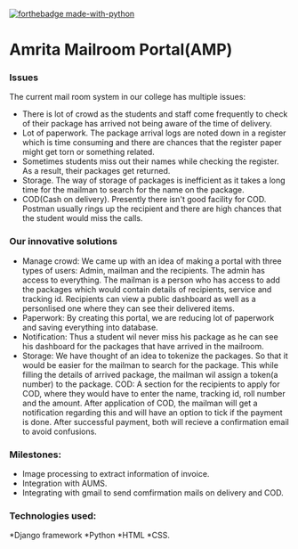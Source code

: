[![forthebadge made-with-python](http://ForTheBadge.com/images/badges/made-with-python.svg)](https://www.python.org/)

# Amrita Mailroom Portal(AMP)

### Issues
The current mail room system in our college has multiple issues:
* There is lot of crowd as the students and staff come frequently to check of their package has arrived not being aware of the time of delivery.
* Lot of paperwork. The package arrival logs are noted down in a register which is time consuming and there are chances that the register paper might get torn or something related.
* Sometimes students miss out their names while checking the register. As a result, their packages get returned.
* Storage. The way of storage of packages is inefficient as it takes a long time for the mailman to search for the name on the package. 
* COD(Cash on delivery). Presently there isn't good facility for COD. Postman usually rings up the recipient and there are high chances that the student would miss the calls.

### Our innovative solutions
* Manage crowd: We came up with an idea of making a portal with three types of users: Admin, mailman and the recipients. The admin has access to everything. The mailman is a person who has access to add the packages which would contain details of recipients, service and tracking id. Recipients can view a public dashboard as well as a personlised one where they can see their delivered items.
* Paperwork: By creating this portal, we are reducing lot of paperwork and saving everything into database.
* Notification: Thus a student wil never miss his package as he can see his dashboard for the packages that have arrived in the mailroom.
* Storage: We have thought of an idea to tokenize the packages. So that it would be easier for the mailman to search for the package. This while filling the details of arrived package, the mailman wil assign a token(a number) to the package.
COD: A section for the recipients to apply for COD, where they would have to enter the name, tracking id, roll number and the amount. After application of COD, the mailman will get a notification regarding this and will have an option to tick if the payment is done. After successful payment, both will recieve a confirmation email to avoid confusions.


### Milestones:
* Image processing to extract information of invoice.
* Integration with AUMS.
* Integrating with gmail to send comfirmation mails on delivery and COD.

### Technologies used:
*Django framework
*Python
*HTML
*CSS.
